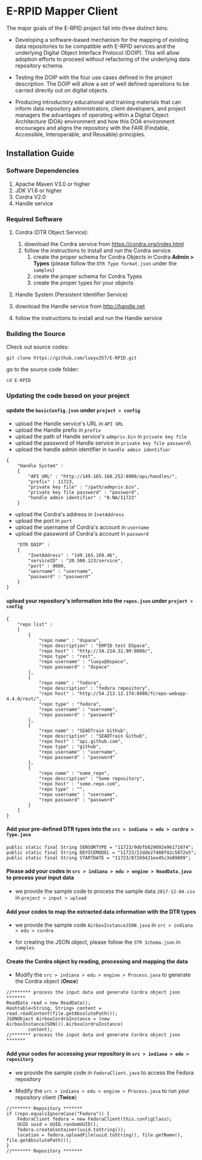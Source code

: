 # E-RPID Mapper Client

The major goals of the E-RPID project fall into three distinct bins:
* Developing a software-based mechanism for the mapping of existing data repositories to be compatible with E-RPID services and the underlying Digital Object Interface Protocol (DOIP). This will allow adoption efforts to proceed without refactoring of the underlying data repository schema.

* Testing the DOIP with the four use cases defined in the project description. The DOIP will allow a set of well defined operations to be carried directly out on digital objects.

* Producing introductory educational and training materials that can inform data repository administrators, client developers, and project managers the advantages of operating within a Digital Object Architecture (DOA) environment and how this DOA environment encourages and aligns the repository with the FAIR (Findable, Accessible, Interoperable, and Reusable) principles.

## Installation Guide

### Software Dependencies

1. Apache Maven V3.0 or higher
2. JDK V1.6 or higher
3. Cordra V2.0
4. Handle service

### Required Software

1. Cordra (DTR Object Service):
   1. download the Cordra service from https://cordra.org/index.html
   2. follow the instructions to install and run the Cordra service
      1. create the proper schema for Cordra Objects in Cordra **Admin > Types** (please follow the `DTR Type format.json` under the `samples`)
      2. create the proper schema for Cordra Types
      3. create the proper types for your objects

2. Handle System (Persistent Identifier Service)
  1. download the Handle service from http://handle.net
  2. follow the instructions to install and run the Handle service

### Building the Source

Check out source codes:

```
git clone https://github.com/luoyu357/E-RPID.git
```

go to the source code folder:

```
cd E-RPID
```

### Updating the code based on your project

#### update the `basicConfig.json` under `project > config`

* upload the Handle service's URL in `API URL`
* upload the Handle prefix in `prefix`
* upload the path of Handle service's `admpriv.bin` in `private key file`
* upload the password of Handle service in `private key file password`\
* upload the handle admin identifier in `handle admin identifier`


```
{
	"Handle System" :
	{
		"API URL" : "http://149.165.168.252:8000/api/handles/",
		"prefix" : 11723,
		"private key file" : "/path/admpriv.bin",
		"private key file password" : "password",
		"handle admin identifier" : "0.NA/11723"
	}
```
* upload the Cordra's address in `InetAddress`
* upload the port in `port`
* upload the username of Cordra's account in `username`
* upload the password of Cordra's account in `password`

```
	"DTR DOIP" :
	{
		"InetAddress" : "149.165.169.46",
		"serviceID" : "20.500.123/service",
		"port" : 9000,
		"uesrname" : "username",
		"password" : "password"
	}
}
```

#### upload your repository's information into the `repos.json` under `project > config`

```
{
	"repo list" :
	[
		{
			"repo name" : "dspace",
			"repo description" : "ERPID test DSpace",
			"repo host" : "http://34.214.32.90:8080/",
			"repo type" : "rest",
			"repo username" : "luoyu@dspace",
			"repo password" : "dspace"
		},
		{
			"repo name" : "fedora",
			"repo description" : "fedora repository",
			"repo host" : "http://54.213.12.174:8080/fcrepo-webapp-4.4.0/rest/",
			"repo type" : "fedora",
			"repo username" : "username",
			"repo password" : "password"
		},
		{
			"repo name" : "SEADTrain Github",
			"repo description" : "SEADTrain Github",
			"repo host" : "api.github.com",
			"repo type" : "github",
			"repo username" : "username",
			"repo password" : "password"
		},
		{
			"repo name" : "some_repo",
			"repo description" : "Some repository",
			"repo host" : "some.repo.com",
			"repo type" : "",
			"repo username" : "username",
			"repo password" : "password"
		}
	]
}
```

#### Add your pre-defined DTR types into the `src > indiana > edu > cordra > Type.java`

```
public static final String SENSORTYPE = "11723/9dbfb029092e96171074";
public static final String DEVICEMODEL = "11723/22dde27488f42c5872e5";
public static final String STARTDATE = "11723/87269431ee45c3e09809";
```


#### Please add your codes in `src > indiana > edu > engine > ReadData.java` to process your input data

* we provide the sample code to process the sample data `2017-12-04.csv` in `project > input > upload`


#### Add your codes to map the extracted data information with the DTR types

* we provide the sample code `AirboxInstanceJSON.java` in `src > indiana > edu > cordra`

* for creating the JSON object, please follow the `STR Schema.json` in `samples`

#### Create the Cordra object by reading, processing and mapping the data

* Modify the `src > indiana > edu > engine > Process.java` to generate the Cordra object (**Once**)

```
//******* process the input data and generate Cordra object json *******
ReadData read = new ReadData();
Hashtable<String, String> content = read.readContent(file.getAbsolutePath());			
JSONObject AirboxCordraInstance = (new AirboxInstanceJSON()).AirboxCordraInstance(
		content);
//******* process the input data and generate Cordra object json *******
```

#### Add your codes for accessing your repository in `src > indiana > edu > repository`

* we provide the sample code in `FedoraClient.java` to access the Fedora repository

* Modify the `src > indiana > edu > engine > Process.java` to run your repository client (**Twice**)

```
//******* Repository *******
if (repo.equalsIgnoreCase("Fedora")) {
	FedoraClient fedora = new FedoraClient(this.configClass);
	UUID uuid = UUID.randomUUID();
	fedora.createContainer(uuid.toString());
	location = fedora.uploadFile(uuid.toString(), file.getName(), file.getAbsolutePath());
}
//******* Repository *******
```

####
